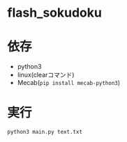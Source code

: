 # flash_sokudoku

# 依存
- python3
- linux(clearコマンド)
- Mecab(`pip install mecab-python3`)

# 実行
`python3 main.py text.txt`
